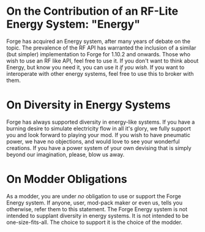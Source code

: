 # On the Contribution of an RF-Lite Energy System: "Energy"
Forge has acquired an Energy system, after many years of debate on the topic. The prevalence of the RF API has warranted the inclusion of a similar (but simpler) implementation to Forge for 1.10.2 and onwards.
Those who wish to use an RF like API, feel free to use it. If you don't want to think about Energy, but know you need it, you can use it *if you wish*. If you want to interoperate with other energy systems, feel free to use this to broker with them.

# On Diversity in Energy Systems
Forge has always supported diversity in energy-like systems. If you have a burning desire to simulate electricity flow in all it's glory, we fully support you and look forward to playing your mod. If you wish to have pneumatic power, we have no objections, and would love to see your wonderful creations. If you have a power system of your own devising that is simply beyond our imagination, please, blow us away.

# On Modder Obligations
As a modder, you are under *no* obligation to use or support the Forge Energy system. If anyone, user, mod-pack maker or even us, tells you otherwise, refer them to this statement. The Forge Energy system is not intended to supplant diversity in energy systems. It is not intended to be one-size-fits-all. The choice to support it is the choice of the modder.
